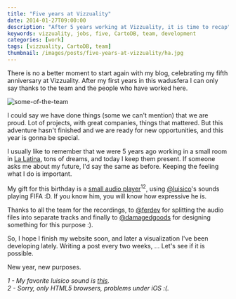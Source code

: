 ```yaml
---
title: "Five years at Vizzuality"
date: 2014-01-27T09:00:00
description: "After 5 years working at Vizzuality, it is time to recap"
keywords: vizzuality, jobs, five, CartoDB, team, development
categories: [work]
tags: [vizzuality, CartoDB, team]
thumbnail: /images/posts/five-years-at-vizzuality/ha.jpg
---
```


There is no a better moment to start again with my blog, celebrating my fifth anniversary at Vizzuality. After my first years in this wadusfera I can only say thanks to the team and the people who have worked here.

![some-of-the-team](/images/posts/five-years-at-vizzuality/ha.jpg)

I could say we have done things (some we can't mention) that we are proud. Lot of projects, with great companies, things that mattered. But this adventure hasn't finished and we are ready for new opportunities, and this year is gonna be special.

I usually like to remember that we were 5 years ago working in a small room in [La Latina](https://maps.google.com/?q=calle%20angosta%20de%20los%20mancebos,%20madrid), tons of dreams, and today I keep them present. If someone asks me about my future, I'd say the same as before. Keeping the feeling what I do is important.

My gift for this birthday is a [small audio player](http://xavijam.github.io/luisoundsystem)<sup>12</sup>, using [@luisico](http://twitter.com/luisico)'s sounds playing FIFA :D. If you know him, you will know how expressive he is.

Thanks to all the team for the recordings, to [@ferdev](http://twitter.com/ferdev) for splitting the audio files into separate tracks and finally to [@damagedgoods](http://twitter.com/damagedgoods) for designing something for this purpose :).

So, I hope I finish my website soon, and later a visualization I've been developing lately. Writing a post every two weeks, ... Let's see if it is possible.

New year, new purposes.

_1 - My favorite luisico sound is
[this](http://xavijam.github.io/luisoundsystem/#/claclaclaclaclaclacla)._<br/>
_2 - Sorry, only HTML5 browsers, problems under iOS :(._

